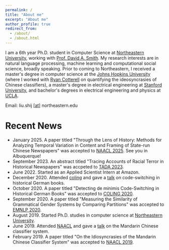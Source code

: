 ```yaml
---
permalink: /
title: "About me"
excerpt: "About me"
author_profile: true
redirect_from: 
  - /about/
  - /about.html
---
```


I am a 6th year Ph.D. student in Computer Science at [Northeastern University](https://www.khoury.northeastern.edu), working with [Prof. David A. Smith](http://www.ccs.neu.edu/home/dasmith/). My research interests are in natural language processing, machine learning and computational social science, broadly speaking. Prior to coming to Northeastern, I received a master's degree in computer science at the [Johns Hopkins University](https://www.cs.jhu.edu) (where I worked with [Ryan Cotterell](https://rycolab.github.io/authors/ryan/) on quantifying the ideosyncrasies of Chinese classifiers), a master's degree in electrical engineering at [Stanford University](https://ee.stanford.edu), and bachelor's degrees in electrical engineering and physics at [UCLA](http://www.ucla.edu).

Email: liu.shij [[at](https://en.wikipedia.org/wiki/At_sign)] northeastern.edu

# Recent News
* January 2025. A paper titled "Through the Lens of History: Methods for Analyzing Temporal Variation in Content and Framing of State-run Chinese Newspapers" was accepted to [NAACL 2025](https://2025.naacl.org/). See you in Albuquerque!
* September 2023. An abstract titled "Tracing Accounts of Racial Terror in Historical Newspapers" was accpeted to [TADA 2023](https://tada2023.org/).
* June 2022. Started as an Applied Scientist Intern at Amazon.
* December 2020. Attended [coling](https://coling2020.org/) and gave a [talk](https://shijia-liu.github.io/talks/2020-12-09-coling/) on code-switching in historical German books.
* October 2020. A paper titled "Detecting de minimis Code-Switching in Historical German Books" was accepted to [COLING 2020](https://coling2020.org/).
* September 2020. A paper titled "Measuring the Similarity of Grammatical Gender Systems by Comparing Partitions" was accepted to [EMNLP 2020](https://2020.emnlp.org/).
* August 2019. Started Ph.D. studies in computer science at [Northeastern University](https://www.khoury.northeastern.edu).
* June 2019. Attended [NAACL](https://naacl2019.org) and gave a [talk](https://shijia-liu.github.io/talks/2019-06-05-naacl/) on the Mandarin Chinese classifier system.
* February 2019. A paper titled "On the Idiosyncrasies of the Mandarin Chinese Classifier System" was accepted to [NAACL 2019](https://naacl2019.org).

